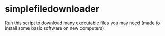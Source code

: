 # simplefiledownloader
Run this script to download many executable files you may need (made to install some basic software on new computers)
